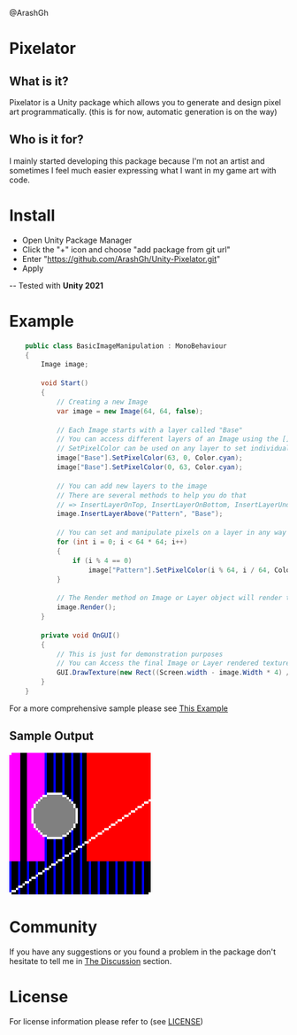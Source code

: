 @ArashGh

# Pixelator

## What is it?

Pixelator is a Unity package which allows you to generate and design pixel art programmatically. (this is for now, automatic generation is on the way)

## Who is it for?

I mainly started developing this package because I'm not an artist and sometimes I feel much easier expressing what I want in my game art with code.

# Install

- Open Unity Package Manager
- Click the "+" icon and choose "add package from git url"
- Enter "https://github.com/ArashGh/Unity-Pixelator.git"
- Apply

-- Tested with **Unity 2021**

# Example

```c#
    public class BasicImageManipulation : MonoBehaviour
    {
        Image image;

        void Start()
        {
            // Creating a new Image
            var image = new Image(64, 64, false);

            // Each Image starts with a layer called "Base"
            // You can access different layers of an Image using the [] (bracket) operator and passing the layer name
            // SetPixelColor can be used on any layer to set individual pixel color
            image["Base"].SetPixelColor(63, 0, Color.cyan);
            image["Base"].SetPixelColor(0, 63, Color.cyan);

            // You can add new layers to the image
            // There are several methods to help you do that
            // => InsertLayerOnTop, InsertLayerOnBottom, InsertLayerUnder, InsertLayerAbove
            image.InsertLayerAbove("Pattern", "Base");

            // You can set and manipulate pixels on a layer in any way you want
            for (int i = 0; i < 64 * 64; i++)
            {
                if (i % 4 == 0)
                    image["Pattern"].SetPixelColor(i % 64, i / 64, Color.blue);
            }

            // The Render method on Image or Layer object will render the pixel color buffer to a Texture2D inside the object
            image.Render();
        }

        private void OnGUI()
        {
            // This is just for demonstration purposes
            // You can Access the final Image or Layer rendered texture using the GetRenderedTexture method
            GUI.DrawTexture(new Rect((Screen.width - image.Width * 4) / 2, (Screen.height - image.Height * 4) / 2, image.Width * 4, image.Height * 4), image.GetRenderedTexture());
        }
    }
```

For a more comprehensive sample please see [This Example](Samples/BasicImageManipulation.cs)

## Sample Output
<img src="Documentation/sample.png" width="256" height="256" />

# Community
If you have any suggestions or you found a problem in the package don't hesitate to tell me in [The Discussion](https://github.com/ArashGh/Unity-Pixelator/discussions) section.

# License
For license information please refer to (see [LICENSE](LICENSE.md))
